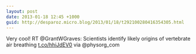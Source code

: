 ```yaml
---
layout: post
date: 2013-01-18 12:45 +1000
guid: http://desparoz.micro.blog/2013/01/18/t292100280416354305.html
---
```

Very cool! RT @GrantWGraves: Scientists identify likely origins of vertebrate air breathing [t.co/hhiJdEV0](http://t.co/hhiJdEV0) via @physorg_com
